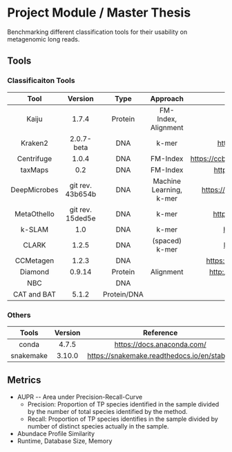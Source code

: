 # Project Module / Master Thesis

Benchmarking different classification tools for their usability on metagenomic long reads.

## Tools
### Classificaiton Tools
|     Tool     |   Version  |   Type  |         Approach        |                       Reference                      |
|:------------:|:----------:|:-------:|:-----------------------:|:----------------------------------------------------:|
|     Kaiju    |    1.7.4   | Protein |   FM-Index, Alignment   |               http://kaiju.binf.ku.dk/               |
|    Kraken2   | 2.0.7-beta |   DNA   |          k-mer          |         http://ccb.jhu.edu/software/kraken2/         |
|  Centrifuge  |    1.0.4   |   DNA   |         FM-Index        | https://ccb.jhu.edu/software/centrifuge/manual.shtml |
|    taxMaps   |     0.2    |   DNA   |         FM-Index        |          https://github.com/nygenome/taxmaps         |
| DeepMicrobes |git rev. 43b654b  |DNA| Machine Learning, k-mer |      https://github.com/MicrobeLab/DeepMicrobes      |
|  MetaOthello |git rev. 15ded5e  |DNA|          k-mer          |         https://github.com/xa6xa6/metaOthello        |
|    k-SLAM    |     1.0    |   DNA   |          k-mer          |            https://github.com/aindj/k-SLAM           |
|     CLARK    |    1.2.5   |   DNA   |      (spaced) k-mer     |           http://clark.cs.ucr.edu/Overview/          |
|   CCMetagen  |    1.2.3   |   DNA   |                         |       https://github.com/vrmarcelino/CCMetagen       |
|   Diamond    | 0.9.14     | Protein |        Alignment        | http://www.diamondsearch.org/index.php               |
| NBC           |           | DNA | |http://nbc.ece.drexel.edu/|
|CAT and BAT| 5.1.2| Protein/DNA||https://github.com/dutilh/CAT| 
### Others
|Tools|Version|Reference|
|:-------:|:-------:|:-------:|
|conda|4.7.5|https://docs.anaconda.com/|
|snakemake|3.10.0|https://snakemake.readthedocs.io/en/stable/|

## Metrics
- AUPR -- Area under Precision-Recall-Curve
  - Precision: Proportion of TP species identified in the sample divided by the number of total species identified by the method.
  - Recall: Proportion of TP species identifies in the sample divided by number of distinct species actually in the sample.
- Abundace Profile Similarity
- Runtime, Database Size, Memory


